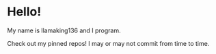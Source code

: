# Hello!

My name is llamaking136 and I program.

Check out my pinned repos!
I may or may not commit from time to time.
